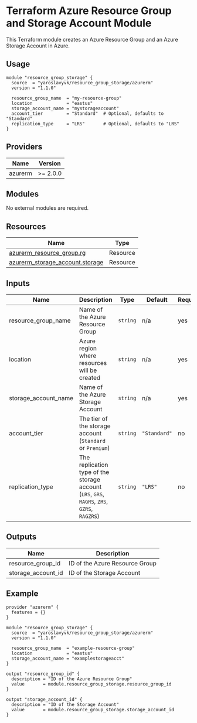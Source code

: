 
# Terraform Azure Resource Group and Storage Account Module

This Terraform module creates an Azure Resource Group and an Azure Storage Account in Azure.

## Usage

```hcl
module "resource_group_storage" {
  source  = "yaroslavyvk/resource_group_storage/azurerm"
  version = "1.1.0"

  resource_group_name  = "my-resource-group"
  location             = "eastus"
  storage_account_name = "mystorageaccount"
  account_tier         = "Standard"  # Optional, defaults to "Standard"
  replication_type     = "LRS"       # Optional, defaults to "LRS"
}
```

## Providers

| Name    | Version   |
|---------|-----------|
| azurerm | >= 2.0.0  |

## Modules

No external modules are required.

## Resources

| Name                                                                 | Type                  |
|----------------------------------------------------------------------|-----------------------|
| [azurerm_resource_group.rg](https://registry.terraform.io/providers/hashicorp/azurerm/latest/docs/resources/resource_group) | Resource |
| [azurerm_storage_account.storage](https://registry.terraform.io/providers/hashicorp/azurerm/latest/docs/resources/storage_account) | Resource |

## Inputs

| Name                 | Description                                        | Type     | Default     | Required |
|----------------------|----------------------------------------------------|----------|-------------|----------|
| resource_group_name  | Name of the Azure Resource Group                   | `string` | n/a         | yes      |
| location             | Azure region where resources will be created       | `string` | n/a         | yes      |
| storage_account_name | Name of the Azure Storage Account                  | `string` | n/a         | yes      |
| account_tier         | The tier of the storage account (`Standard` or `Premium`) | `string` | `"Standard"`| no       |
| replication_type     | The replication type of the storage account (`LRS`, `GRS`, `RAGRS`, `ZRS`, `GZRS`, `RAGZRS`) | `string` | `"LRS"`     | no       |

## Outputs

| Name                 | Description                          |
|----------------------|--------------------------------------|
| resource_group_id    | ID of the Azure Resource Group       |
| storage_account_id   | ID of the Storage Account            |

## Example

```hcl
provider "azurerm" {
  features = {}
}

module "resource_group_storage" {
  source  = "yaroslavyvk/resource_group_storage/azurerm"
  version = "1.1.0"

  resource_group_name  = "example-resource-group"
  location             = "eastus"
  storage_account_name = "examplestorageacct"
}

output "resource_group_id" {
  description = "ID of the Azure Resource Group"
  value       = module.resource_group_storage.resource_group_id
}

output "storage_account_id" {
  description = "ID of the Storage Account"
  value       = module.resource_group_storage.storage_account_id
}
```
